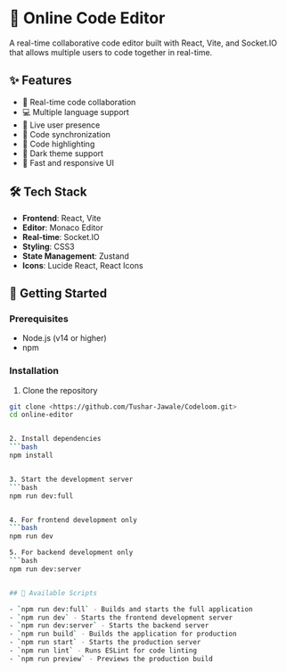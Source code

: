 # 🚀 Online Code Editor

A real-time collaborative code editor built with React, Vite, and Socket.IO that allows multiple users to code together in real-time.

## ✨ Features

- 🎨 Real-time code collaboration
- 💻 Multiple language support
- 👥 Live user presence
- 🔄 Code synchronization
- 🎯 Code highlighting
- 🌙 Dark theme support
- 🚀 Fast and responsive UI

## 🛠️ Tech Stack

- **Frontend**: React, Vite
- **Editor**: Monaco Editor
- **Real-time**: Socket.IO
- **Styling**: CSS3
- **State Management**: Zustand
- **Icons**: Lucide React, React Icons

## 🚀 Getting Started

### Prerequisites

- Node.js (v14 or higher)
- npm 

### Installation

1. Clone the repository
```bash
git clone <https://github.com/Tushar-Jawale/Codeloom.git>
cd online-editor


2. Install dependencies
```bash
npm install


3. Start the development server
```bash
npm run dev:full


4. For frontend development only
```bash
npm run dev

5. For backend development only
```bash
npm run dev:server


## 📝 Available Scripts

- `npm run dev:full` - Builds and starts the full application
- `npm run dev` - Starts the frontend development server
- `npm run dev:server` - Starts the backend server
- `npm run build` - Builds the application for production
- `npm run start` - Starts the production server
- `npm run lint` - Runs ESLint for code linting
- `npm run preview` - Previews the production build
